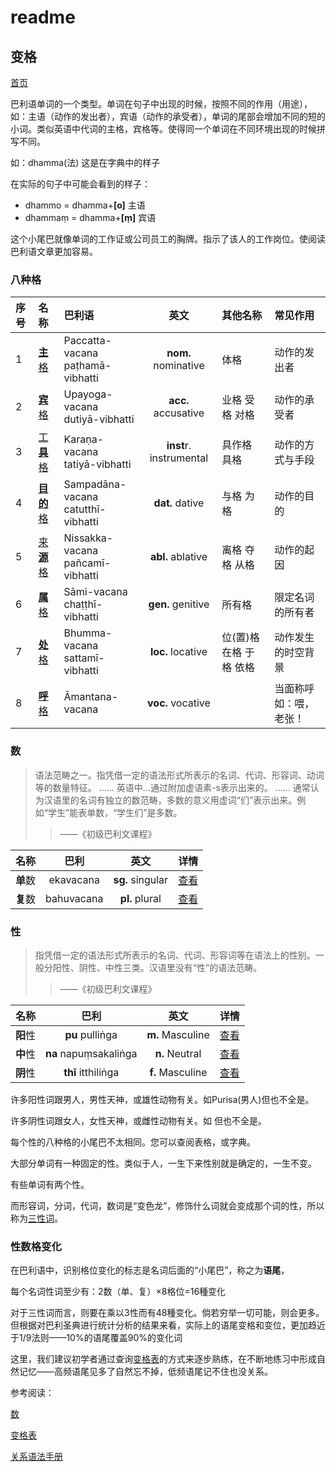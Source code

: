 # readme

## 变格

[首页](../summary.md)

巴利语单词的一个类型。单词在句子中出现的时候，按照不同的作用（用途），如：主语（动作的发出者），宾语（动作的承受者），单词的尾部会增加不同的短的小词。类似英语中代词的主格，宾格等。使得同一个单词在不同环境出现的时候拼写不同。

如：dhamma\(法\) 这是在字典中的样子

在实际的句子中可能会看到的样子：

* dhammo = dhamma+**\[o\]** 主语
* dhammaṃ = dhamma+**\[ṃ\]** 宾语

这个小尾巴就像单词的工作证或公司员工的胸牌。指示了该人的工作岗位。使阅读巴利语文章更加容易。

### 八种**格**

| 序号 | 名称 | 巴利语 | 英文 | 其他名称 | 常见作用 |
| :--- | :--- | :--- | :---: | :--- | :--- |
| 1 | [**主**格](nom.md) | Paccatta-vacana<br>paṭhamā-vibhatti | **nom.** nominative | 体格 | 动作的发出者 |
| 2 | [**宾**格](acc.md) | Upayoga-vacana<br>dutiyā-vibhatti | **acc.** accusative | 业格 受格 对格 | 动作的承受者 |
| 3 | [工**具**格](instr.md) | Karaṇa-vacana<br>tatiyā-vibhatti | **inst**r. instrumental | 具作格 具格 | 动作的方式与手段 |
| 4 | [**目的**格](dat.md) | Sampadāna-vacana<br>catutthī-vibhatti | **dat.** dative | 与格 为格 | 动作的目的 |
| 5 | [来**源**格](abl.md) | Nissakka-vacana<br>pañcamī-vibhatti | **abl.** ablative | 离格 夺格 从格 | 动作的起因 |
| 6 | [**属**格](gen.md) | Sāmi-vacana<br>chaṭṭhī-vibhatti | **gen.** genitive | 所有格 | 限定名词的所有者 |
| 7 | [**处**格](loc.md) | Bhumma-vacana<br>sattamī-vibhatti | **loc.** locative | 位\(置\)格 在格 于格 依格 | 动作发生的时空背景 |
| 8 | [**呼**格](voc.md) | Āmantana-vacana | **voc.** vocative |  | 当面称呼 如：喂，老张！ |

### **数**

> 语法范畴之一。指凭借一定的语法形式所表示的名词、代词、形容词、动词等的数量特征。 …… 英语中…通过附加虚语素-s表示出来的。 …… 通常认为汉语里的名词有独立的数范畴，多数的意义用虚词“们”表示出来。例如“学生”能表单数，“学生们”是多数。
>
> > ——《初级巴利文课程》

| 名称 | 巴利 | 英文 | 详情 |
| :---: | :---: | :---: | :---: |
| **单**数 | ekavacana | **sg.** singular | [查看](number.md) |
| **复**数 | bahuvacana | **pl.** plural | [查看](number.md) |

### 性

> 指凭借一定的语法形式所表示的名词、代词、形容词等在语法上的性别。一般分阳性、阴性、中性三类。汉语里没有“性”的语法范畴。
>
> > ——《初级巴利文课程》

| 名称 | 巴利 | 英文 | 详情 |
| :---: | :---: | :---: | :---: |
| **阳**性 | **pu** pulliṅga | **m.** Masculine | [查看](masculine.md) |
| **中**性 | **na** napuṃsakaliṅga | **n.** Neutral | [查看](neutral.md) |
| **阴**性 | **thī** itthiliṅga | **f.** Masculine | [查看](feminine.md) |

许多阳性词跟男人，男性天神，或雄性动物有关。如Purisa\(男人\)但也不全是。

许多阴性词跟女人，女性天神，或雌性动物有关。如 但也不全是。

每个性的八种格的小尾巴不太相同。您可以查阅表格，或字典。

大部分单词有一种固定的性。类似于人，一生下来性别就是确定的，一生不变。

有些单词有两个性。

而形容词，分词，代词，数词是“变色龙”，修饰什么词就会变成那个词的性，所以称为[三性词](3_gender.md)。

### 性数格变化

在巴利语中，识别格位变化的标志是名词后面的“小尾巴”，称之为**语尾**，

每个名词性词至少有：2数（单、复）×8格位=16種变化

对于三性词而言，则要在乘以3性而有48種变化。倘若穷举一切可能，则会更多。但根据对巴利圣典进行统计分析的结果来看，实际上的语尾变格和变位，更加趋近于1/9法则——10%的语尾覆盖90%的变化词

这里，我们建议初学者通过查询[变格表](ending-table.md)的方式来逐步熟练，在不断地练习中形成自然记忆——高频语尾见多了自然忘不掉，低频语尾记不住也没关系。

参考阅读：

[数](number.md)

[变格表](ending-table.md)

[关系语法手册](https://github.com/visuddhinanda/pali-handbook/tree/2bdb9c6f5be84217fa8f6966ef2e5d108d7ef6d3/basic-relation/summary.md)

